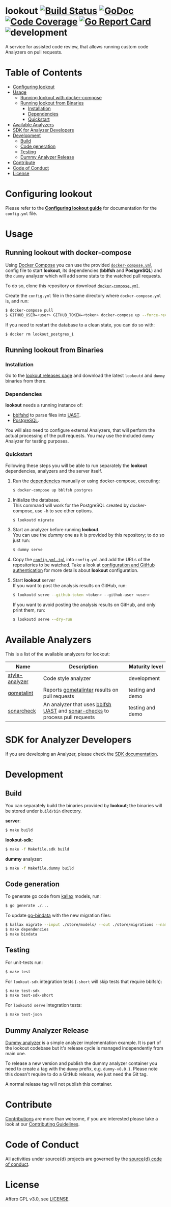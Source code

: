 lookout
[![Build Status](https://travis-ci.org/src-d/lookout.svg)](https://travis-ci.org/src-d/lookout)
[![GoDoc](https://godoc.org/gopkg.in/src-d/lookout?status.svg)](https://godoc.org/github.com/src-d/lookout)
[![Code Coverage](https://codecov.io/github/src-d/lookout/coverage.svg)](https://codecov.io/github/src-d/lookout)
[![Go Report Card](https://goreportcard.com/badge/github.com/src-d/lookout)](https://goreportcard.com/report/github.com/src-d/lookout)
![development](https://svg-badge.appspot.com/badge/stability/development?color=D6604A)
=======

A service for assisted code review, that allows running custom code Analyzers on pull requests.

# Table of Contents

<!--ts-->
   * [Configuring lookout](#configuring-lookout)
   * [Usage](#usage)
      * [Running lookout with docker-compose](#running-lookout-with-docker-compose)
      * [Running lookout from Binaries](#running-lookout-from-binaries)
         * [Installation](#installation)
         * [Dependencies](#dependencies)
         * [Quickstart](#quickstart)
   * [Available Analyzers](#available-analyzers)
   * [SDK for Analyzer Developers](#sdk-for-analyzer-developers)
   * [Development](#development)
      * [Build](#build)
      * [Code generation](#code-generation)
      * [Testing](#testing)
      * [Dummy Analyzer Release](#dummy-analyzer-release)
   * [Contribute](#contribute)
   * [Code of Conduct](#code-of-conduct)
   * [License](#license)
<!--te-->

# Configuring lookout

Please refer to the [**Configuring lookout guide**](docs/configuration.md) for documentation for the `config.yml` file.

# Usage

## Running lookout with docker-compose

Using [Docker Compose](https://docs.docker.com/compose) you can use the provided [`docker-compose.yml`](docker-compose.yml) config file to start **lookout**, its dependencies (**bblfsh** and **PostgreSQL**) and the `dummy` analyzer which will add some stats to the watched pull requests.

To do so, clone this repository or download [`docker-compose.yml`](docker-compose.yml).

Create the `config.yml` file in the same directory where `docker-compose.yml` is, and run:

```bash
$ docker-compose pull
$ GITHUB_USER=<user> GITHUB_TOKEN=<token> docker-compose up --force-recreate
```

If you need to restart the database to a clean state, you can do so with:
```bash
$ docker rm lookout_postgres_1
```

## Running lookout from Binaries

### Installation

Go to the [lookout releases page](https://github.com/src-d/lookout/releases) and download the latest `lookoutd` and `dummy` binaries from there.

### Dependencies

**lookout** needs a running instance of:

* [bblfshd](https://github.com/bblfsh/bblfshd) to parse files into [UAST](https://doc.bblf.sh/uast/uast-specification.html).
* [PostgreSQL](https://www.postgresql.org).

You will also need to configure external Analyzers, that will perform the actual processing of the pull requests. You may use the included `dummy` Analyzer for testing purposes.

### Quickstart

Following these steps you will be able to run separately the **lookout** dependencies, analyzers and the server itself.

1. Run the [dependencies](#dependencies) manually or using docker-compose, executing:

    ```bash
    $ docker-compose up bblfsh postgres
    ```

1. Initialize the database.<br />
    This command will work for the PostgreSQL created by docker-compose, use `-h` to see other options.

    ```bash
    $ lookoutd migrate
    ```

1. Start an analyzer before running **lookout**.<br />
    You can use the *dummy* one as it is provided by this repository; to do so just run:

    ```bash
    $ dummy serve
    ```

1. Copy the [`config.yml.tpl`](config.yml.tpl) into `config.yml` and add the URLs of the repositories to be watched. Take a look at [configuration and GitHub authentication](docs/configuration.md) for more details about **lookout** configuration.

1. Start **lookout** server<br />
    If you want to post the analysis results on GitHub, run:

    ```bash
    $ lookoutd serve --github-token <token> --github-user <user>
    ```

    If you want to avoid posting the analysis results on GitHub, and only print them, run:

    ```bash
    $ lookoutd serve --dry-run
    ```

# Available Analyzers

This is a list of the available analyzers for lookout:

| Name | Description | Maturity level |
| -- | -- | -- |
| [style-analyzer](https://github.com/src-d/style-analyzer) | Code style analyzer | development |
| [gometalint](https://github.com/src-d/lookout-gometalint-analyzer) | Reports [gometalinter](https://github.com/alecthomas/gometalinter) results on pull requests | testing and demo |
| [sonarcheck](https://github.com/bblfsh/sonar-checks) | An analyzer that uses [bblfsh UAST](https://doc.bblf.sh/uast/uast-specification.html) and [sonar-checks](https://github.com/bblfsh/sonar-checks) to process pull requests | testing and demo |


# SDK for Analyzer Developers

If you are developing an Analyzer, please check the [SDK documentation](sdk/README.md).

# Development

## Build

You can separately build the binaries provided by **lookout**; the binaries will be stored under `build/bin` directory.

**server**:
```bash
$ make build
```

**lookout-sdk**:
```bash
$ make -f Makefile.sdk build
```

**dummy** analyzer:
```bash
$ make -f Makefile.dummy build
```

## Code generation

To generate go code from [kallax](https://github.com/src-d/go-kallax) models, run:

```bash
$ go generate ./...
```

To update [go-bindata](https://github.com/jteeuwen/go-bindata) with the new migration files:

```bash
$ kallax migrate --input ./store/models/ --out ./store/migrations --name <name>
$ make dependencies
$ make bindata
```

## Testing

For unit-tests run:
```bash
$ make test
```

For `lookout-sdk` integration tests (`-short` will skip tests that require bblfsh):
```bash
$ make test-sdk
$ make test-sdk-short
```

For `lookoutd serve` integration tests:
```bash
$ make test-json
```

## Dummy Analyzer Release

[Dummy analyzer](./cmd/dummy) is a simple analyzer implementation example. It is part of the lookout codebase but it's release cycle is managed independently from main one.

To release a new version and publish the dummy analyzer container you need to create a tag with the `dummy` prefix, e.g. `dummy-v0.0.1`. Please note this doesn't require to do a GitHub release, we just need the Git tag.

A normal release tag will not publish this container.


# Contribute

[Contributions](https://github.com/src-d/lookout/issues) are more than welcome, if you are interested please take a look at our [Contributing Guidelines](./CONTRIBUTING.md).

# Code of Conduct

All activities under source{d} projects are governed by the
[source{d} code of conduct](https://github.com/src-d/guide/blob/master/.github/CODE_OF_CONDUCT.md).

# License
Affero GPL v3.0, see [LICENSE](LICENSE).
